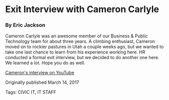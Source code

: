 # Exit Interview with Cameron Carlyle
### By Eric Jackson

Cameron Carlyle was an awesome member of our Business & Public Technology team for about three years. A climbing enthusiast, Cameron moved on to rockier pastures in Utah a couple weeks ago, but we wanted to take one last chance to learn from his experience working here. HR conducted a formal exit interview, but we decided to do another one here. We learned a lot. Hope you do as well.

[Cameron's interview on YouTube](https://youtu.be/RghOBOgTW5U)

Originally published March 14, 2017

Tags: CIVIC IT, IT STAFF
